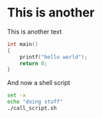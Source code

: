 # This is another
This is another text

```c
int main()
{
    printf("hello world");
    return 0;
}
```

And now a shell script
```sh
set -x
echo "doing stuff"
./call_script.sh
```


